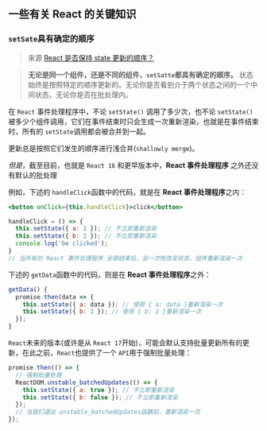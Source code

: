 ## 一些有关 React 的关键知识

### `setSate`具有确定的顺序

>来源 [React 是否保持 state 更新的顺序？](https://mp.weixin.qq.com/s?__biz=MzI0NTAyNjE0NQ==&mid=2675577690&idx=1&sn=15fab0f2843a3c01866545a20efa0962&chksm=f3da6f54c4ade64220e8f5d7a2b05f980a43e47cba48c5f44d533b48f147832f8392b415b5c0&mpshare=1&scene=23&srcid=0206ZZS6lkbMjlxelHxLeHTe#rd)

>**无论是同一个组件，还是不同的组件，`setSatte`都具有确定的顺序。**
>状态始终是按照特定的顺序更新的。无论你是否看到介于两个状态之间的一个中间状态，无论你是否在批处理内。

在 `React` 事件处理程序中，不论 `setState()` 调用了多少次，也不论 `setState()` 被多少个组件调用，它们在事件结束时只会生成一次重新渲染，也就是在事件结束时，所有的 `setState`调用都会被合并到一起。

更新总是按照它们发生的顺序进行浅合并(`shallowly merge`)。


*但是*，截至目前，也就是 `React 16` 和更早版本中，**React 事件处理程序** 之外还没有默认的批处理

例如，下述的 `handleClick`函数中的代码，就是在 **React 事件处理程序**之内：
```jsx
<button onClick={this.handleClick}>click</button>

handleClick = () => {
  this.setState({ a: 1 }); // 不立即重新渲染
  this.setState({ b: 2 }); // 不立即重新渲染
  console.log('be clicked');
}
// 当所有的 React 事件处理程序 全部结束后，会一次性改变状态，组件重新渲染一次
```

下述的 `getData`函数中的代码，则是在 **React 事件处理程序**之外：
```js
getData() {
  promise.then(data => {
    this.setState({ a: data }); // 使用 { a: data }重新渲染一次
    this.setState({ b: 2 }); // 使用 { b: 2 }重新渲染一次
  });
}
```

`React`未来的版本(或许是从 `React 17`开始)，可能会默认支持批量更新所有的更新，在此之前，`React`也提供了一个 `API`用于强制批量处理：
```js
promise.then(() => {
  // 强制批量处理
  ReactDOM.unstable_batchedUpdates(() => {
    this.setState({ a: true }); // 不立即重新渲染
    this.setState({ b: false }); // 不立即重新渲染
  });
  // 当我们退出 unstable_batchedUpdates函数后，重新渲染一次
});
```
